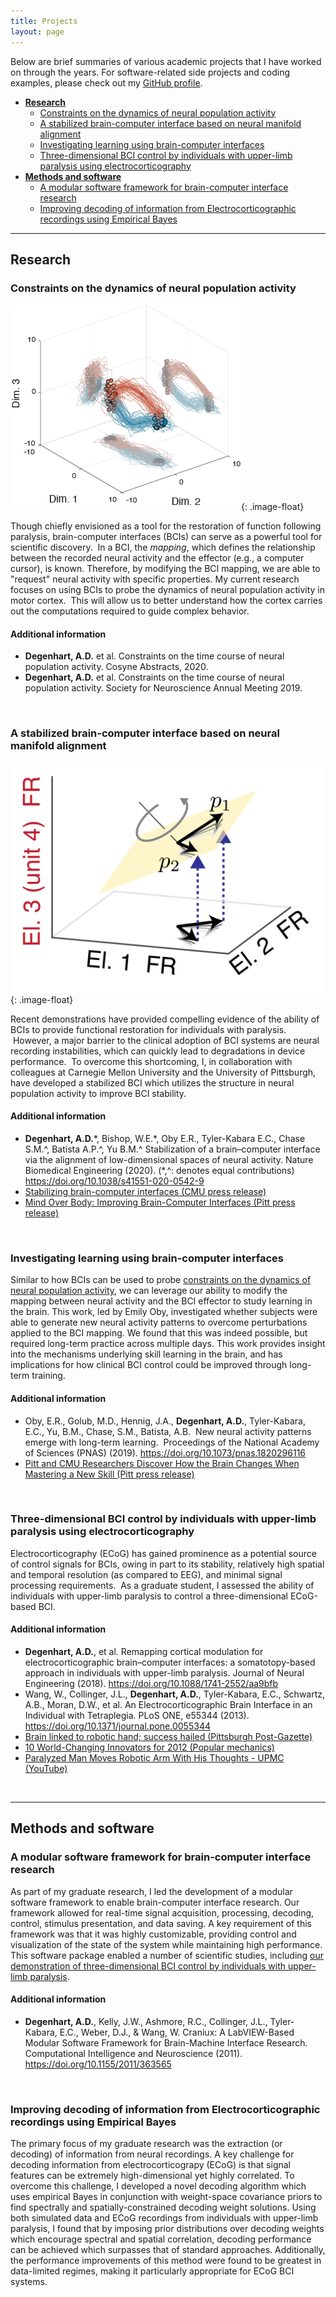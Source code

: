 ```yaml
---
title: Projects
layout: page
---
```


<style type="text/css">
.image-float {
  display: block;
  margin-left: 15px;
  margin-right: 15px;
  margin-top: 15px;
  margin-bottom: 15px;
  width: 300px;
  float: right;
}
</style>

Below are brief summaries of various academic projects that I have worked on through the years.  For software-related side projects and coding examples, please check out my [GitHub profile](https://github.com/alandegenhart).

- [**Research**](#research)
	- [Constraints on the dynamics of neural population activity](#constraints-on-the-dynamics-of-neural-population-activity)
	- [A stabilized brain-computer interface based on neural manifold alignment](#a-stabilized-brain-computer-interface-based-on-neural-manifold-alignment)
	- [Investigating learning using brain-computer interfaces](#investigating-learning-using-brain-computer-interfaces)
	- [Three-dimensional BCI control by individuals with upper-limb paralysis using electrocorticography](#three-dimensional-bci-control-by-individuals-with-upper-limb-paralysis-using-electrocorticography)
- [**Methods and software**](#methods-and-software)
	- [A modular software framework for brain-computer interface research](#a-modular-software-framework-for-brain-computer-interface-research)
	- [Improving decoding of information from Electrocorticographic recordings using Empirical Bayes](#improving-decoding-of-information-from-electrocorticographic-recordings-using-empirical-bayes)

---

## Research

### Constraints on the dynamics of neural population activity

![Asymmetry](/assets/EL_IntRotProj.png){: .image-float}

Though chiefly envisioned as a tool for the restoration of function following paralysis, brain-computer interfaces (BCIs) can serve as a powerful tool for scientific discovery.  In a BCI, the *mapping*, which defines the relationship between the recorded neural activity and the effector (e.g., a computer cursor), is known. Therefore, by modifying the BCI mapping, we are able to "request" neural activity with specific properties.  My current research focuses on using BCIs to probe the dynamics of neural population activity in motor cortex.  This will allow us to better understand how the cortex carries out the computations required to guide complex behavior.

#### Additional information
- **Degenhart, A.D.** et al. Constraints on the time course of neural population activity. Cosyne Abstracts, 2020.
- **Degenhart, A.D.** et al. Constraints on the time course of neural population activity. Society for Neuroscience Annual Meeting 2019.

<br>

### A stabilized brain-computer interface based on neural manifold alignment

![Asymmetry](/assets/StabilizedBCI_Align.png){: .image-float}

Recent demonstrations have provided compelling evidence of the ability of BCIs to provide functional restoration for individuals with paralysis.  However, a major barrier to the clinical adoption of BCI systems are neural recording instabilities, which can quickly lead to degradations in device performance.  To overcome this shortcoming, I, in collaboration with colleagues at Carnegie Mellon University and the University of Pittsburgh, have developed a stabilized BCI which utilizes the structure in neural population activity to improve BCI stability.

#### Additional information
- **Degenhart, A.D.**\*, Bishop, W.E.\*, Oby E.R., Tyler-Kabara E.C., Chase S.M.^, Batista A.P.^, Yu B.M.^ Stabilization of a brain–computer interface via the alignment of low-dimensional spaces of neural activity. Nature Biomedical Engineering (2020). (\*,^: denotes equal contributions) <https://doi.org/10.1038/s41551-020-0542-9>
- [Stabilizing brain-computer interfaces (CMU press release)](https://engineering.cmu.edu/news-events/news/2020/04/20-bci-recalibration.html)
- [Mind Over Body: Improving Brain-Computer Interfaces (Pitt press release)](https://www.pittwire.pitt.edu/news/mind-over-body-search-stronger-brain-computer-interfaces)

<br>

### Investigating learning using brain-computer interfaces

Similar to how BCIs can be used to probe [constraints on the dynamics of neural population activity](#constraints-on-the-dynamics-of-neural-population-activity), we can leverage our ability to modify the mapping between neural activity and the BCI effector to study learning in the brain.  This work, led by Emily Oby, investigated whether subjects were able to generate new neural activity patterns to overcome perturbations applied to the BCI mapping.  We found that this was indeed possible, but required long-term practice across multiple days.  This work provides insight into the mechanisms underlying skill learning in the brain, and has implications for how clinical BCI control could be improved through long-term training.

#### Additional information
- Oby, E.R., Golub, M.D., Hennig, J.A., **Degenhart, A.D.**, Tyler-Kabara, E.C., Yu, B.M., Chase, S.M., Batista, A.B.  New neural activity patterns emerge with long-term learning.  Proceedings of the National Academy of Sciences (PNAS) (2019). <https://doi.org/10.1073/pnas.1820296116>
- [Pitt and CMU Researchers Discover How the Brain Changes When Mastering a New Skill (Pitt press release)](https://www.engineering.pitt.edu/News/2019/CNBC-PNAS/)

<br>

### Three-dimensional BCI control by individuals with upper-limb paralysis using electrocorticography

Electrocorticography (ECoG) has gained prominence as a potential source of control signals for BCIs, owing in part to its stability, relatively high spatial and temporal resolution (as compared to EEG), and minimal signal processing requirements.  As a graduate student, I assessed the ability of individuals with upper-limb paralysis to control a three-dimensional ECoG-based BCI.

#### Additional information
- **Degenhart, A.D.**, et al. Remapping cortical modulation for electrocorticographic brain–computer interfaces: a somatotopy-based approach in individuals with upper-limb paralysis. Journal of Neural Engineering (2018). <https://doi.org/10.1088/1741-2552/aa9bfb>
- Wang, W., Collinger, J.L., **Degenhart, A.D.**, Tyler-Kabara, E.C., Schwartz, A.B., Moran, D.W., et al. An Electrocorticographic Brain Interface in an Individual with Tetraplegia. PLoS ONE, e55344 (2013). <https://doi.org/10.1371/journal.pone.0055344>
- [Brain linked to robotic hand; success hailed (Pittsburgh Post-Gazette)](https://www.post-gazette.com/neighborhoods-city/2011/10/10/Brain-linked-to-robotic-hand-success-hailed/stories/201110100221)
- [10 World-Changing Innovators for 2012 (Popular mechanics)](https://www.popularmechanics.com/technology/g978/10-world-changing-innovators-for-2012/?slide=7)
- [Paralyzed Man Moves Robotic Arm With His Thoughts - UPMC (YouTube)](https://www.youtube.com/watch?v=yff20TlHv34)

<br>

---  

## Methods and software

### A modular software framework for brain-computer interface research

As part of my graduate research, I led the development of a modular software framework to enable brain-computer interface research.  Our framework allowed for real-time signal acquisition, processing, decoding, control, stimulus presentation, and data saving.  A key requirement of this framework was that it was highly customizable, providing control and visualization of the state of the system while maintaining high performance.  This software package enabled a number of scientific studies, including [our demonstration of three-dimensional BCI control by individuals with upper-limb paralysis](#three-dimensional-bci-control-by-individuals-with-upper-limb-paralysis-using-electrocorticography).

#### Additional information
- **Degenhart, A.D.**, Kelly, J.W., Ashmore, R.C., Collinger, J.L., Tyler-Kabara, E.C., Weber, D.J., & Wang, W. Craniux: A LabVIEW-Based Modular Software Framework for Brain-Machine Interface Research. Computational Intelligence and Neuroscience (2011). <https://doi.org/10.1155/2011/363565>

<br>

### Improving decoding of information from Electrocorticographic recordings using Empirical Bayes

The primary focus of my graduate research was the extraction (or decoding) of information from neural recordings.  A key challenge for decoding information from electrocorticograpy (ECoG) is that signal features can be extremely high-dimensional yet highly correlated. To overcome this challenge, I developed a novel decoding algorithm which uses empirical Bayes in conjunction with weight-space covariance priors to find spectrally and spatially-constrained decoding weight solutions. Using both simulated data and ECoG recordings from individuals with upper-limb paralysis, I found that by imposing prior distributions over decoding weights which encourage spectral and spatial correlation, decoding performance can be achieved which surpasses that of standard approaches. Additionally, the performance improvements of this method were found to be greatest in data-limited regimes, making it particularly appropriate for ECoG BCI systems.

